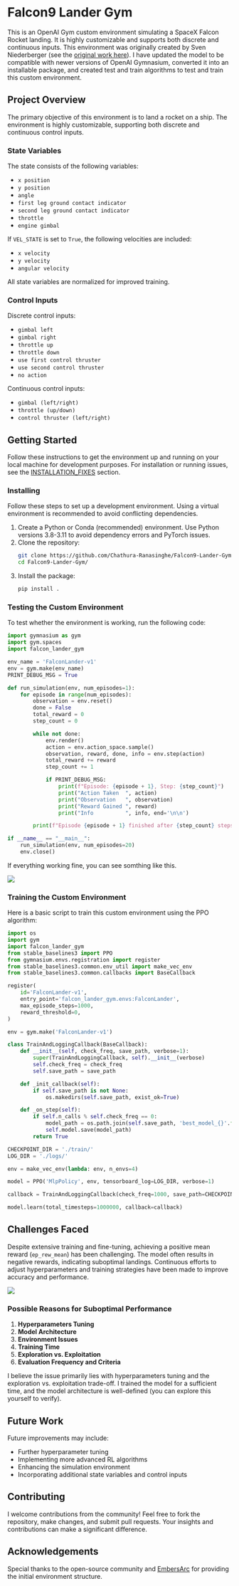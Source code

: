 # Falcon9 Lander Gym

This is an OpenAI Gym custom environment simulating a SpaceX Falcon Rocket landing. It is highly customizable and supports both discrete and continuous inputs. This environment was originally created by Sven Niederberger (see the [original work here](https://github.com/EmbersArc/gym-rocketlander/tree/master)). I have updated the model to be compatible with newer versions of OpenAI Gymnasium, converted it into an installable package, and created test and train algorithms to test and train this custom environment.

## Project Overview

The primary objective of this environment is to land a rocket on a ship. The environment is highly customizable, supporting both discrete and continuous control inputs.

### State Variables

The state consists of the following variables:
- `x position`
- `y position`
- `angle`
- `first leg ground contact indicator`
- `second leg ground contact indicator`
- `throttle`
- `engine gimbal`

If `VEL_STATE` is set to `True`, the following velocities are included:
- `x velocity`
- `y velocity`
- `angular velocity`

All state variables are normalized for improved training.

### Control Inputs

Discrete control inputs:
- `gimbal left`
- `gimbal right`
- `throttle up`
- `throttle down`
- `use first control thruster`
- `use second control thruster`
- `no action`

Continuous control inputs:
- `gimbal (left/right)`
- `throttle (up/down)`
- `control thruster (left/right)`

## Getting Started

Follow these instructions to get the environment up and running on your local machine for development purposes. For installation or running issues, see the [INSTALLATION_FIXES](https://github.com/Chathura-Ranasinghe/Falcon9-Lander-Gym/blob/main/INSTALLATION_FIXES.md) section.

### Installing

Follow these steps to set up a development environment. Using a virtual environment is recommended to avoid conflicting dependencies.

1. Create a Python or Conda (recommended) environment. Use Python versions 3.8-3.11 to avoid dependency errors and PyTorch issues.
2. Clone the repository:
    ```bash
    git clone https://github.com/Chathura-Ranasinghe/Falcon9-Lander-Gym
    cd Falcon9-Lander-Gym/
    ```
3. Install the package:
    ```bash
    pip install .
    ```

### Testing the Custom Environment

To test whether the environment is working, run the following code:

```python
import gymnasium as gym
import gym.spaces
import falcon_lander_gym

env_name = 'FalconLander-v1'
env = gym.make(env_name)
PRINT_DEBUG_MSG = True

def run_simulation(env, num_episodes=1):
    for episode in range(num_episodes):
        observation = env.reset()
        done = False
        total_reward = 0
        step_count = 0

        while not done:
            env.render()
            action = env.action_space.sample()
            observation, reward, done, info = env.step(action)
            total_reward += reward
            step_count += 1

            if PRINT_DEBUG_MSG:
                print(f"Episode: {episode + 1}, Step: {step_count}")
                print("Action Taken  ", action)
                print("Observation   ", observation)
                print("Reward Gained ", reward)
                print("Info          ", info, end='\n\n')

        print(f"Episode {episode + 1} finished after {step_count} steps with total reward {total_reward}")

if __name__ == "__main__":
    run_simulation(env, num_episodes=20)
    env.close()
```

If everything working fine, you can see somthing like this.

![](assests/test-env.gif) 

### Training the Custom Environment

Here is a basic script to train this custom environment using the PPO algorithm:

```python
import os
import gym
import falcon_lander_gym
from stable_baselines3 import PPO
from gymnasium.envs.registration import register
from stable_baselines3.common.env_util import make_vec_env
from stable_baselines3.common.callbacks import BaseCallback

register(
    id='FalconLander-v1',
    entry_point='falcon_lander_gym.envs:FalconLander',
    max_episode_steps=1000,
    reward_threshold=0,
)

env = gym.make('FalconLander-v1')

class TrainAndLoggingCallback(BaseCallback):
    def __init__(self, check_freq, save_path, verbose=1):
        super(TrainAndLoggingCallback, self).__init__(verbose)
        self.check_freq = check_freq
        self.save_path = save_path

    def _init_callback(self):
        if self.save_path is not None:
            os.makedirs(self.save_path, exist_ok=True)

    def _on_step(self):
        if self.n_calls % self.check_freq == 0:
            model_path = os.path.join(self.save_path, 'best_model_{}'.format(self.n_calls))
            self.model.save(model_path)
        return True

CHECKPOINT_DIR = './train/'
LOG_DIR = './logs/'

env = make_vec_env(lambda: env, n_envs=4)

model = PPO('MlpPolicy', env, tensorboard_log=LOG_DIR, verbose=1)

callback = TrainAndLoggingCallback(check_freq=1000, save_path=CHECKPOINT_DIR)

model.learn(total_timesteps=1000000, callback=callback)
```

## Challenges Faced

Despite extensive training and fine-tuning, achieving a positive mean reward (`ep_rew_mean`) has been challenging. The model often results in negative rewards, indicating suboptimal landings. Continuous efforts to adjust hyperparameters and training strategies have been made to improve accuracy and performance.

![](assests/1.png) 

### Possible Reasons for Suboptimal Performance

1. **Hyperparameters Tuning**
2. **Model Architecture**
3. **Environment Issues**
4. **Training Time**
5. **Exploration vs. Exploitation**
6. **Evaluation Frequency and Criteria**

I believe the issue primarily lies with hyperparameters tuning and the exploration vs. exploitation trade-off. I trained the model for a sufficient time, and the model architecture is well-defined (you can explore this yourself to verify).

## Future Work

Future improvements may include:
- Further hyperparameter tuning
- Implementing more advanced RL algorithms
- Enhancing the simulation environment
- Incorporating additional state variables and control inputs

## Contributing

I welcome contributions from the community! Feel free to fork the repository, make changes, and submit pull requests. Your insights and contributions can make a significant difference.

## Acknowledgements

Special thanks to the open-source community and [EmbersArc](https://github.com/EmbersArc/gym-rocketlander/tree/master) for providing the initial environment structure.
